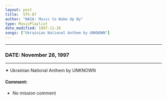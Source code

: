 ```yaml
---
layout: post
title:  STS-87
author: "NASA: Music to Wake Up By"
type: MusicPlaylist
date_modified: 1997-11-26
songs: ["Ukrainian National Anthem by UNKNOWN"]
---
```


----
### DATE: November 26, 1997
----
✦ Ukrainian National Anthem by UNKNOWN

#### Comment:
* No mission comment



<br/>
<center>
	<a target="_blank"
	   href="https://twitter.com/intent/tweet?hashtags=Space,NASA,Playlist,NASAWakeupCalls,SpaceProgram&text={{ page.author}}, '{{ page.songs.first }}' {{ page.title }}, {{ page.date | date: '%B %d, %Y' }}. {{ site.url }}{{ page.url }}&via=nasawakeupcalls"><i class="fab fa-twitter" alt="Tweet this page" style="font-size: 1.3em;"></i></a>
	&nbsp; 	<i class="fas fa-user-astronaut" style="font-size: 1.5em;"></i> &nbsp;
    <a type="amzn" search="'Ukrainian National Anthem by UNKNOWN'" category="popular music">
    <i class="fab fa-amazon" style="font-size: 1.3em;"></i></a>
</center>

